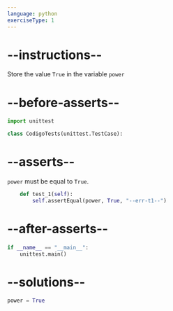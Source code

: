 ```yaml
---
language: python
exerciseType: 1
---
```


# --instructions--

Store the value `True` in the variable `power`

# --before-asserts--

```python
import unittest

class CodigoTests(unittest.TestCase):
```

# --asserts--

`power` must be equal to `True`.

```python
    def test_1(self):
        self.assertEqual(power, True, "--err-t1--")
```

# --after-asserts--

```python
if __name__ == "__main__":
    unittest.main()
```

# --solutions--

```python
power = True
```
